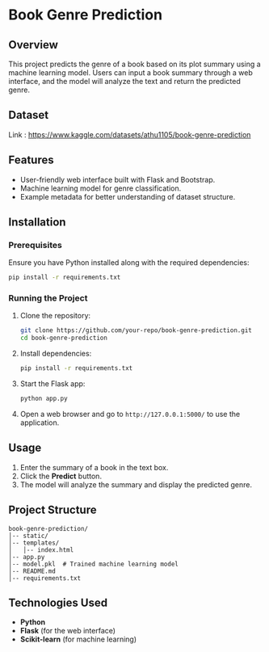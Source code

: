 # Book Genre Prediction

## Overview
This project predicts the genre of a book based on its plot summary using a machine learning model. Users can input a book summary through a web interface, and the model will analyze the text and return the predicted genre.

## Dataset
Link : https://www.kaggle.com/datasets/athu1105/book-genre-prediction

## Features
- User-friendly web interface built with Flask and Bootstrap.
- Machine learning model for genre classification.
- Example metadata for better understanding of dataset structure.

## Installation
### Prerequisites
Ensure you have Python installed along with the required dependencies:
```bash
pip install -r requirements.txt
```

### Running the Project
1. Clone the repository:
   ```bash
   git clone https://github.com/your-repo/book-genre-prediction.git
   cd book-genre-prediction
   ```
2. Install dependencies:
   ```bash
   pip install -r requirements.txt
   ```
3. Start the Flask app:
   ```bash
   python app.py
   ```
4. Open a web browser and go to `http://127.0.0.1:5000/` to use the application.

## Usage
1. Enter the summary of a book in the text box.
2. Click the **Predict** button.
3. The model will analyze the summary and display the predicted genre.

## Project Structure
```
book-genre-prediction/
│-- static/
│-- templates/
│   │-- index.html
│-- app.py
│-- model.pkl  # Trained machine learning model
│-- README.md
│-- requirements.txt
```

## Technologies Used
- **Python**
- **Flask** (for the web interface)
- **Scikit-learn** (for machine learning)



